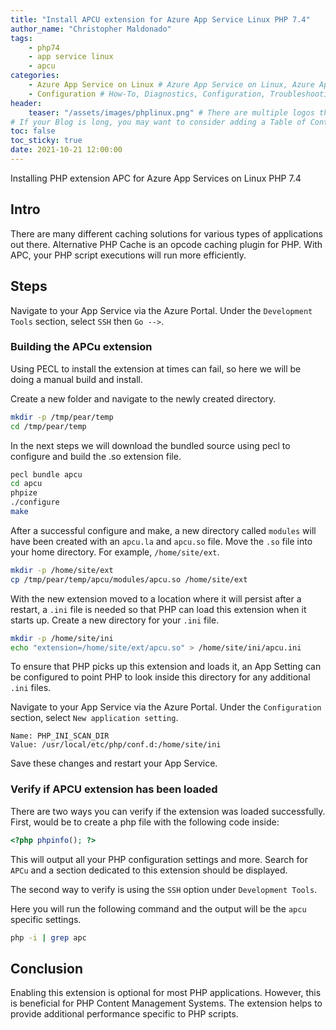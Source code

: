 ```yaml
---
title: "Install APCU extension for Azure App Service Linux PHP 7.4"
author_name: "Christopher Maldonado"
tags:
    - php74
    - app service linux
    - apcu
categories:
    - Azure App Service on Linux # Azure App Service on Linux, Azure App Service on Windows, Function App, Azure VM, Azure SDK
    - Configuration # How-To, Diagnostics, Configuration, Troubleshooting, Performance
header:
    teaser: "/assets/images/phplinux.png" # There are multiple logos that can be used in "/assets/images" if you choose to add one.
# If your Blog is long, you may want to consider adding a Table of Contents by adding the following two settings.
toc: false
toc_sticky: true
date: 2021-10-21 12:00:00
---
```


Installing PHP extension APC for Azure App Services on Linux PHP 7.4

## Intro

There are many different caching solutions for various types of applications out there. Alternative PHP Cache is an opcode caching plugin for PHP. With APC, your PHP script executions will run more efficiently.

## Steps

Navigate to your App Service via the Azure Portal. Under the `Development Tools` section, select `SSH` then `Go -->`.

### Building the APCu extension

Using PECL to install the extension at times can fail, so here we will be doing a manual build and install.

Create a new folder and navigate to the newly created directory.

```sh
mkdir -p /tmp/pear/temp
cd /tmp/pear/temp
```

In the next steps we will download the bundled source using pecl to configure and build the .so extension file.

```sh
pecl bundle apcu
cd apcu
phpize
./configure
make
```

After a successful configure and make, a new directory called `modules` will have been created with an `apcu.la` and `apcu.so` file. Move the `.so` file into your home directory. For example, `/home/site/ext`.

```sh
mkdir -p /home/site/ext
cp /tmp/pear/temp/apcu/modules/apcu.so /home/site/ext
```

With the new extension moved to a location where it will persist after a restart, a `.ini` file is needed so that PHP can load this extension when it starts up. Create a new directory for your `.ini` file.

```sh
mkdir -p /home/site/ini
echo "extension=/home/site/ext/apcu.so" > /home/site/ini/apcu.ini
```

To ensure that PHP picks up this extension and loads it, an App Setting can be configured to point PHP to look inside this directory for any additional `.ini` files.

Navigate to your App Service via the Azure Portal. Under the `Configuration` section, select `New application setting`.

    Name: PHP_INI_SCAN_DIR
    Value: /usr/local/etc/php/conf.d:/home/site/ini

Save these changes and restart your App Service.

### Verify if APCU extension has been loaded

There are two ways you can verify if the extension was loaded successfully. First, would be to create a php file with the following code inside:

```php
<?php phpinfo(); ?>
```

This will output all your PHP configuration settings and more. Search for `APCu` and a section dedicated to this extension should be displayed.

The second way to verify is using the `SSH` option under `Development Tools`.

Here you will run the following command and the output will be the `apcu` specific settings.

```sh
php -i | grep apc
```

## Conclusion

Enabling this extension is optional for most PHP applications. However, this is beneficial for PHP Content Management Systems. The extension helps to provide additional performance specific to PHP scripts.
